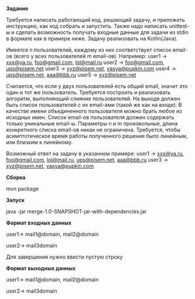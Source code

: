 **Задание**

Требуется написать работающий код, решающий задачу, и приложить инструкцию, как код собрать и запустить.
Также надо написать unittest-ы и сделать возможность получать входные данные для задачи из stdin в формате как в примере ниже.
Задачу реализовать на Kotlin(Java).

Имеется n пользователей, каждому из них соответствует список email-ов (всего у всех пользователей m email-ов).
Например:
user1 -> xxx@ya.ru, foo@gmail.com, lol@mail.ru
user2 -> foo@gmail.com, ups@pisem.net
user3 -> xyz@pisem.net, vasya@pupkin.com
user4 -> ups@pisem.net, aaa@bbb.ru
user5 -> xyz@pisem.net

Считается, что если у двух пользователей есть общий email, значит это один и тот же пользователь. Требуется построить
и реализовать алгоритм, выполняющий слияние пользователей. На выходе должен быть список пользователей с их email-ами (такой же как на входе).
В качестве имени объединенного пользователя можно брать любое из исходных имен. Список email-ов пользователя должен содержать только уникальные email-ы.
Параметры n и m произвольные, длина конкретного списка email-ов никак не ограничена.
Требуется, чтобы асимптотическое время работы полученного решения было линейным, или близким к линейному.

Возможный ответ на задачу в указанном примере:
user1 -> xxx@ya.ru, foo@gmail.com, lol@mail.ru, ups@pisem.net, aaa@bbb.ru
user3 -> xyz@pisem.net, vasya@pupkin.com

**Сборка**

mvn package

**Запуск**

java -jar merge-1.0-SNAPSHOT-jar-with-dependencies.jar

**Формат входных данных**

user1-> mail1@domain, mail2@domain

user2-> mail3domain

Для завершения нужно ввести пустую строку

**Формат выходных данных**

user1-> mail1@domain, mail2@domain

user2-> mail3domain